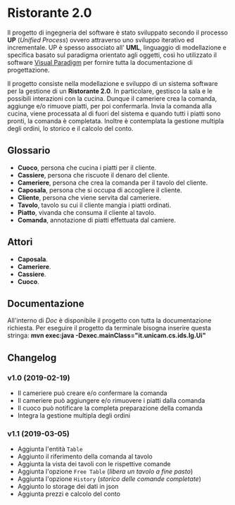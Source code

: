 # Ristorante 2.0

Il progetto di ingegneria del software è stato sviluppato secondo il processo __UP__ (_Unified Process_) ovvero attraverso uno sviluppo iterativo ed incrementale.
UP è spesso associato all' __UML__, linguaggio di modellazione e specifica basato sul paradigma orientato agli oggetti,  così ho utilizzato il software [Visual Paradigm](https://www.visual-paradigm.com/) per fornire tutta la documentazione di progettazione.

Il progetto consiste nella modellazione e sviluppo di un sistema software per la gestione di un __Ristorante 2.0__.
In particolare, gestisco la sala e le possibili interazioni con la cucina. Dunque il cameriere crea la comanda, aggiunge e/o rimuove piatti, per poi confermarla. Invia la comanda alla cucina, viene processata al di fuori del sistema e quando tutti i piatti sono pronti, la comanda è completata. Inoltre è contemplata la gestione multipla degli ordini, lo storico e il calcolo del conto.

## Glossario
- __Cuoco__,     persona che cucina i piatti per il cliente.
- __Cassiere__,  persona che riscuote il denaro del cliente.
- __Cameriere__, persona che crea la comanda per il tavolo del cliente.
- __Caposala__,  persona che si occupa di accogliere il cliente.
- __Cliente__,   persona che viene servita dal cameriere.
- __Tavolo__,    tavolo su cui il cliente mangia i piatti ordinati.
- __Piatto__,    vivanda che consuma il cliente al tavolo.
- __Comanda__,   annotazione di piatti effettuata dal camiere.

## Attori
- __Caposala__.
- __Cameriere__.
- __Cassiere__.
- __Cuoco__.

## Documentazione
All'interno di _Doc_ è disponibile il progetto con tutta la documentazione richiesta.
Per eseguire il progetto da terminale bisogna inserire questa stringa:
__mvn exec:java -Dexec.mainClass="it.unicam.cs.ids.lg.Ui"__

## Changelog

### v1.0 (2019-02-19)

- Il cameriere può creare e/o confermare la comanda
- Il cameriere può aggiungere e/o rimuovere i piatti dalla comanda
- Il cuoco può notificare la completa preparazione della comanda
- Integra la gestione multipla degli ordini

### v1.1 (2019-03-05)

- Aggiunta l'entità `Table`
- Aggiunto il riferimento della comanda al tavolo
- Aggiunta la vista dei tavoli con le rispettive comande
- Aggiunta l'opzione  `Free Table` (_libera un tavolo a fine pasto_)
- Aggiunta l'opzione `History` (_storico delle comande completate_)
- Aggiunto lo storage dei dati in json
- Aggiunta prezzi e calcolo del conto
